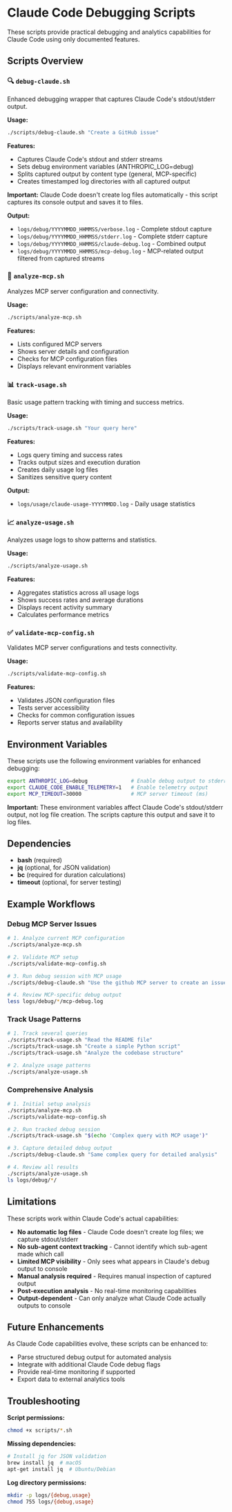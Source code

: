 # Claude Code Debugging Scripts

These scripts provide practical debugging and analytics capabilities for Claude Code using only documented features.

## Scripts Overview

### 🔍 `debug-claude.sh`
Enhanced debugging wrapper that captures Claude Code's stdout/stderr output.

**Usage:**
```bash
./scripts/debug-claude.sh "Create a GitHub issue"
```

**Features:**
- Captures Claude Code's stdout and stderr streams
- Sets debug environment variables (ANTHROPIC_LOG=debug)
- Splits captured output by content type (general, MCP-specific)
- Creates timestamped log directories with all captured output

**Important:** Claude Code doesn't create log files automatically - this script captures its console output and saves it to files.

**Output:**
- `logs/debug/YYYYMMDD_HHMMSS/verbose.log` - Complete stdout capture
- `logs/debug/YYYYMMDD_HHMMSS/stderr.log` - Complete stderr capture  
- `logs/debug/YYYYMMDD_HHMMSS/claude-debug.log` - Combined output
- `logs/debug/YYYYMMDD_HHMMSS/mcp-debug.log` - MCP-related output filtered from captured streams

### 🔧 `analyze-mcp.sh`
Analyzes MCP server configuration and connectivity.

**Usage:**
```bash
./scripts/analyze-mcp.sh
```

**Features:**
- Lists configured MCP servers
- Shows server details and configuration
- Checks for MCP configuration files
- Displays relevant environment variables

### 📊 `track-usage.sh`
Basic usage pattern tracking with timing and success metrics.

**Usage:**
```bash
./scripts/track-usage.sh "Your query here"
```

**Features:**
- Logs query timing and success rates
- Tracks output sizes and execution duration
- Creates daily usage log files
- Sanitizes sensitive query content

**Output:**
- `logs/usage/claude-usage-YYYYMMDD.log` - Daily usage statistics

### 📈 `analyze-usage.sh`
Analyzes usage logs to show patterns and statistics.

**Usage:**
```bash
./scripts/analyze-usage.sh
```

**Features:**
- Aggregates statistics across all usage logs
- Shows success rates and average durations
- Displays recent activity summary
- Calculates performance metrics

### ✅ `validate-mcp-config.sh`
Validates MCP server configurations and tests connectivity.

**Usage:**
```bash
./scripts/validate-mcp-config.sh
```

**Features:**
- Validates JSON configuration files
- Tests server accessibility
- Checks for common configuration issues
- Reports server status and availability

## Environment Variables

These scripts use the following environment variables for enhanced debugging:

```bash
export ANTHROPIC_LOG=debug              # Enable debug output to stderr
export CLAUDE_CODE_ENABLE_TELEMETRY=1   # Enable telemetry output
export MCP_TIMEOUT=30000                # MCP server timeout (ms)
```

**Important:** These environment variables affect Claude Code's stdout/stderr output, not log file creation. The scripts capture this output and save it to log files.

## Dependencies

- **bash** (required)
- **jq** (optional, for JSON validation)
- **bc** (required for duration calculations)
- **timeout** (optional, for server testing)

## Example Workflows

### Debug MCP Server Issues
```bash
# 1. Analyze current MCP configuration
./scripts/analyze-mcp.sh

# 2. Validate MCP setup
./scripts/validate-mcp-config.sh

# 3. Run debug session with MCP usage
./scripts/debug-claude.sh "Use the github MCP server to create an issue"

# 4. Review MCP-specific debug output
less logs/debug/*/mcp-debug.log
```

### Track Usage Patterns
```bash
# 1. Track several queries
./scripts/track-usage.sh "Read the README file"
./scripts/track-usage.sh "Create a simple Python script"
./scripts/track-usage.sh "Analyze the codebase structure"

# 2. Analyze usage patterns
./scripts/analyze-usage.sh
```

### Comprehensive Analysis
```bash
# 1. Initial setup analysis
./scripts/analyze-mcp.sh
./scripts/validate-mcp-config.sh

# 2. Run tracked debug session
./scripts/track-usage.sh "$(echo 'Complex query with MCP usage')"

# 3. Capture detailed debug output
./scripts/debug-claude.sh "Same complex query for detailed analysis"

# 4. Review all results
./scripts/analyze-usage.sh
ls logs/debug/*/
```

## Limitations

These scripts work within Claude Code's actual capabilities:

- **No automatic log files** - Claude Code doesn't create log files; we capture stdout/stderr
- **No sub-agent context tracking** - Cannot identify which sub-agent made which call
- **Limited MCP visibility** - Only sees what appears in Claude's debug output to console
- **Manual analysis required** - Requires manual inspection of captured output
- **Post-execution analysis** - No real-time monitoring capabilities
- **Output-dependent** - Can only analyze what Claude Code actually outputs to console

## Future Enhancements

As Claude Code capabilities evolve, these scripts can be enhanced to:

- Parse structured debug output for automated analysis
- Integrate with additional Claude Code debug flags
- Provide real-time monitoring if supported
- Export data to external analytics tools

## Troubleshooting

**Script permissions:**
```bash
chmod +x scripts/*.sh
```

**Missing dependencies:**
```bash
# Install jq for JSON validation
brew install jq  # macOS
apt-get install jq  # Ubuntu/Debian
```

**Log directory permissions:**
```bash
mkdir -p logs/{debug,usage}
chmod 755 logs/{debug,usage}
```